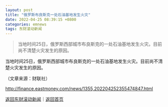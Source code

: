 ```yaml
---
layout: post
title: "俄罗斯布良斯克一处石油基地发生火灾"
date: 2022-04-25 08:39:15 +0800
categories: emnews
tags: 东财滚动新闻
---
```

> 当地时间25日，俄罗斯西部城市布良斯克的一处石油基地发生火灾。目前尚不清楚火灾发生的原因。

<p>当地时间25日，俄罗斯西部城市布良斯克的一处石油基地发生火灾。目前尚不清楚火灾发生的原因。</p><p class="em_media">（文章来源：财联社）</p>

<http://finance.eastmoney.com/news/1355,202204252355474847.html>

[返回东财滚动新闻](//finews.withounder.com/emnews/)｜[返回首页](//finews.withounder.com/)
